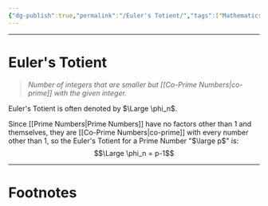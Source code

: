 ```yaml
---
{"dg-publish":true,"permalink":"/Euler's Totient/","tags":["Mathematics"]}
---
```



---
# Euler's Totient
> *Number of integers that are smaller but [[Co-Prime Numbers\|co-prime]] with the given integer.*

Euler's Totient is often denoted by $\Large \phi_n$.

Since [[Prime Numbers\|Prime Numbers]] have no factors other than 1 and themselves, they are [[Co-Prime Numbers\|co-prime]] with every number other than 1, so the Euler's Totient for a Prime Number "$\large p$" is: $$\Large \phi_n = p-1$$


---
# Footnotes